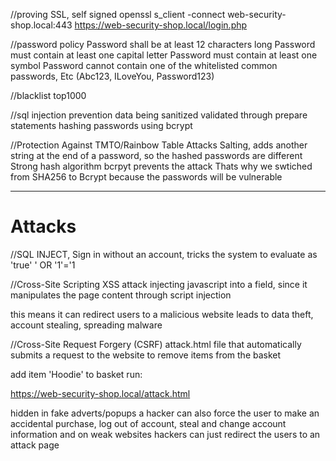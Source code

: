 //proving SSL, self signed
openssl s_client -connect web-security-shop.local:443
https://web-security-shop.local/login.php


//password policy 
Password shall be at least 12 characters long 
Password must contain at least one capital letter 
Password must contain at least one symbol 
Password cannot contain one of the whitelisted common passwords, Etc (Abc123, ILoveYou, Password123)


//blacklist 
top1000


//sql injection prevention
data being sanitized
validated through prepare statements
hashing passwords using bcrypt


//Protection Against TMTO/Rainbow Table Attacks
Salting, adds another string at the end of a password, so the hashed passwords are different
Strong hash algorithm bcrpyt prevents the attack
Thats why we swtiched from SHA256 to Bcrypt because the passwords will be vulnerable



------------------------------------------------------------------------------------------------------
# Attacks

//SQL INJECT, Sign in without an account, tricks the system to evaluate as 'true'
' OR '1'='1



//Cross-Site Scripting XSS attack
injecting  javascript into a field, since it manipulates the page content through script injection

<script>alert('Prone to XSS attack');</script>

<script>
    window.location.href = 'http://old-web-shop.local/remote.php';
</script>

this means it can redirect users to a malicious website
leads to data theft, account stealing, spreading malware 



//Cross-Site Request Forgery (CSRF)
attack.html file
that automatically submits a request to the website to remove items from the basket

add item 'Hoodie' to basket
run:

https://web-security-shop.local/attack.html

hidden in fake adverts/popups
a hacker can also force the user to make an accidental purchase, log out of account, steal and change account information
and on weak websites hackers can just redirect the users to an attack page